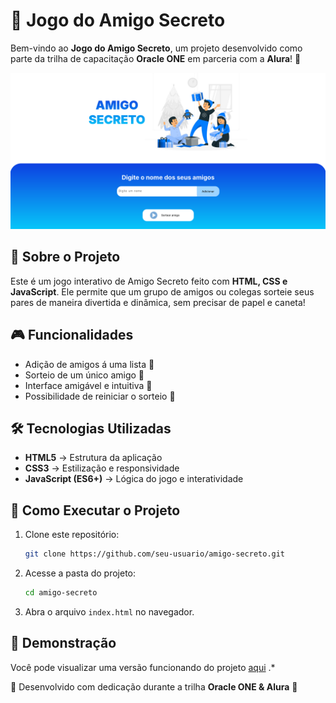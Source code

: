# 🎁 Jogo do Amigo Secreto

Bem-vindo ao **Jogo do Amigo Secreto**, um projeto desenvolvido como parte da trilha de capacitação **Oracle ONE** em parceria com a **Alura**! 🚀

![print da tela inicial do jogo](image.png)

## 🌟 Sobre o Projeto
Este é um jogo interativo de Amigo Secreto feito com **HTML, CSS e JavaScript**. Ele permite que um grupo de amigos ou colegas sorteie seus pares de maneira divertida e dinâmica, sem precisar de papel e caneta!

## 🎮 Funcionalidades
- Adição de amigos á uma lista 📝
- Sorteio de um único amigo 🔀
- Interface amigável e intuitiva 🎨
- Possibilidade de reiniciar o sorteio 🔄

## 🛠️ Tecnologias Utilizadas
- **HTML5** → Estrutura da aplicação
- **CSS3** → Estilização e responsividade
- **JavaScript (ES6+)** → Lógica do jogo e interatividade

## 🚀 Como Executar o Projeto
1. Clone este repositório:
   ```bash
   git clone https://github.com/seu-usuario/amigo-secreto.git
   ```
2. Acesse a pasta do projeto:
   ```bash
   cd amigo-secreto
   ```
3. Abra o arquivo `index.html` no navegador.

## 🎨 Demonstração
Você pode visualizar uma versão funcionando do projeto [aqui](#) .*


💙 Desenvolvido com dedicação durante a trilha **Oracle ONE & Alura** 🚀

